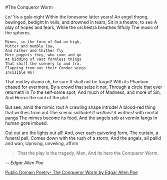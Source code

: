 #The Conqueror Worm

_Lo!_ 'tis a gala night
Within the lonesome latter years!
An angel throng, bewinged, bedight
In veils, and drowned in tears,
Sit in a theatre, to see
A play of hopes and fears,
While the orchestra breathes fitfully
The music of the spheres.
```
Mimes, in the form of God on high,
Mutter and mumble low,
And hither and thither fly 
Mere puppets they, who come and go
At bidding of vast formless things
That shift the scenery to and fro,
Flapping from out their Condor wings
Invisible Wo!
```
That motley drama oh, be sure
It shall not be forgot!
With its Phantom chased for evermore,
By a crowd that seize it not,
Through a circle that ever returneth in
To the self-same spot,
And much of Madness, and more of Sin,
And Horror the soul of the plot.

But see, amid the mimic rout
A crawling shape intrude!
A blood-red thing that writhes from out
The scenic solitude!
_It writhes! it writhes!_ with mortal pangs
The mimes become its food,
And the angels sob at vermin fangs
In human gore imbued.

Out out are the lights out all!
And, over each quivering form,
The curtain, a funeral pall,
Comes down with the rush of a storm,
And the angels, all pallid and wan,
Uprising, unveiling, affirm
> That the play is the tragedy, Man,
And its hero the Conqueror Worm.

-- *Edgar Allen Poe*

[Public Domain Poetry- The Conqueror Worm by Edgar Allen Poe](http://www.public-domain-poetry.com/edgar-allan-poe/conqueror-worm-1741)

